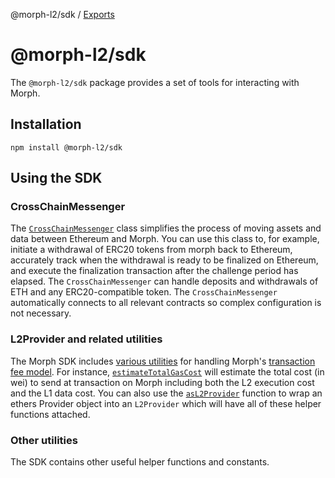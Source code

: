 @morph-l2/sdk / [Exports](modules)

# @morph-l2/sdk

The `@morph-l2/sdk` package provides a set of tools for interacting with Morph.

## Installation

```
npm install @morph-l2/sdk
```

## Using the SDK

### CrossChainMessenger

The [`CrossChainMessenger`](https://github.com/morph-l2/sdk/tree/main/src/cross-chain-messenger.ts) class simplifies the process of moving assets and data between Ethereum and Morph.
You can use this class to, for example, initiate a withdrawal of ERC20 tokens from morph back to Ethereum, accurately track when the withdrawal is ready to be finalized on Ethereum, and execute the finalization transaction after the challenge period has elapsed.
The `CrossChainMessenger` can handle deposits and withdrawals of ETH and any ERC20-compatible token.
The `CrossChainMessenger` automatically connects to all relevant contracts so complex configuration is not necessary.

### L2Provider and related utilities 

The Morph SDK includes [various utilities](https://github.com/morph-l2/sdk/tree/main/src/l2-provider.ts) for handling Morph's [transaction fee model](../build-on-morph/4-understand-transaction-cost-on-morph.md).
For instance, [`estimateTotalGasCost`](../sdk/modules#estimateTotalGasCost) will estimate the total cost (in wei) to send at transaction on Morph including both the L2 execution cost and the L1 data cost.
You can also use the [`asL2Provider`](../sdk/modules#asL2Provider) function to wrap an ethers Provider object into an `L2Provider` which will have all of these helper functions attached.

### Other utilities

The SDK contains other useful helper functions and constants.
